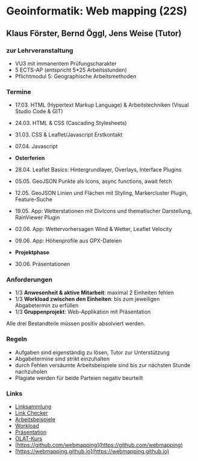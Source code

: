 # Geoinformatik: Web mapping (22S)

## Klaus Förster, Bernd Öggl, Jens Weise (Tutor)

### zur Lehrveranstaltung

* VU3 mit immanentem Prüfungscharakter
* 5 ECTS-AP (entspricht 5*25 Arbeitsstunden)
* Pflichtmodul 5: Geographische Arbeitsmethoden

### Termine

* 17.03. HTML (Hypertext Markup Language) & Arbeitstechniken (Visual Studio Code & GIT)
* 24.03. HTML & CSS (Cascading Stylesheets)
* 31.03. CSS & Leaflet/Javascript Erstkontakt
* 07.04. Javascript

* **Osterferien**

* 28.04. Leaflet Basics: Hintergrundlayer, Overlays, Interface Plugins
* 05.05. GeoJSON Punkte als Icons, async functions, await fetch
* 12.05. GeoJSON Linien und Flächen mit Styling, Markercluster Plugin, Feature-Suche
* 19.05. App: Wetterstationen mit DivIcons und thematischer Darstellung, RainViewer Plugin
* 02.06. App: Wettervorhersagen Wind & Wetter, Leaflet Velocity
* 09.06. App: Höhenprofile aus GPX-Dateien

* **Projektphase**

* 30.06.  Präsentationen

### Anforderungen

* 1/3 **Anwesenheit & aktive Mitarbeit**: maximal 2 Einheiten fehlen
* 1/3 **Workload zwischen den Einheiten**: bis zum jeweiligen Abgabetermin zu erfüllen
* 1/3 **Gruppenprojekt**: Web-Applikation mit Präsentation

Alle drei Bestandteile müssen positiv absolviert werden.

### Regeln

* Aufgaben sind eigenständig zu lösen, Tutor zur Unterstützung
* Abgabetermine sind strikt einzuhalten
* durch Fehlen versäumte Arbeitsbeispiele sind bis zur nächsten Stunde nachzuholen
* Plagiate werden für beide Parteien negativ beurteilt

### Links

* [Linksammlung](https://webmapping.github.io/links)
* [Link Checker](https://webmapping.github.io/linkchecker.html)
* [Arbeitsbeispiele](https://webmapping.github.io/examples)
* [Workload](https://webmapping.github.io/workload/index)
* [Präsentation](https://webmapping.github.io/projects)
* [OLAT-Kurs](https://lms.uibk.ac.at/url/RepositoryEntry/5187895382)
* [https://github.com/webmapping](https://github.com/webmapping)
* [https://webmapping.github.io](https://webmapping.github.io)
